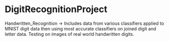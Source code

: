 # DigitRecognitionProject

Handwritten_Recognition -> Includes data from various classifiers applied to MNIST digit data then using most accurate classifiers on joined digit and letter data.
                           Testing on images of real world handwritten digits.
